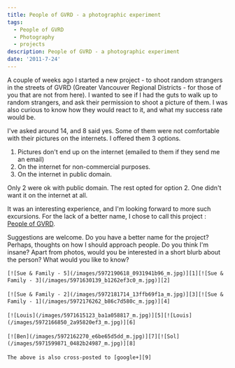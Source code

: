 ```yaml
---
title: People of GVRD - a photographic experiment
tags:
  - People of GVRD
  - Photography
  - projects
description: People of GVRD - a photographic experiment
date: '2011-7-24'
---
```


A couple of weeks ago I started a new project - to shoot random strangers in the streets of GVRD (Greater Vancouver Regional Districts - for those of you that are not from here). I wanted to see if I had the guts to walk up to random strangers, and ask their permission to shoot a picture of them. I was also curious to know how they would react to it, and what my success rate would be.

I've asked around 14, and 8 said yes. Some of them were not comfortable with their pictures on the internets. I offered them 3 options.

1. Pictures don't end up on the internet (emailed to them if they send me an email)
2. On the internet for non-commercial purposes.
3. On the internet in public domain.

Only 2 were ok with public domain. The rest opted for option 2\. One didn't want it on the internet at all.

It was an interesting experience, and I'm looking forward to more such excursions. For the lack of a better name, I chose to call this project : [People of GVRD][0].

Suggestions are welcome. Do you have a better name for the project? Perhaps, thoughts on how I should approach people. Do you think I'm insane? Apart from photos, would you be interested in a short blurb about the person? What would you like to know?

    [![Sue & Family - 5](/images/5972190618_0931941b96_m.jpg)][1][![Sue & Family - 3](/images/5971630139_b1262ef3c0_m.jpg)][2]

    [![Sue & Family - 2](/images/5972181714_13ffb69f1a_m.jpg)][3][![Sue & Family - 1](/images/5972176262_b86c7d580c_m.jpg)][4]

    [![Louis](/images/5971615123_ba1a058817_m.jpg)][5][![Louis](/images/5972166850_2a95820ef3_m.jpg)][6]

    [![Ben](/images/5972162270_e6be65d5dd_m.jpg)][7][![Sol](/images/5971599871_0482b24987_m.jpg)][8]

    The above is also cross-posted to [google+][9]



[0]: http://blog.shiv.me/projects/people-of-gvrd/
[1]: http://www.flickr.com/photos/shvelmur/5972190618/ "Sue & Family - 5"
[2]: http://www.flickr.com/photos/shvelmur/5971630139/ "Sue & Family - 3"
[3]: http://www.flickr.com/photos/shvelmur/5972181714/ "Sue & Family - 2"
[4]: http://www.flickr.com/photos/shvelmur/5972176262/ "Sue & Family - 1"
[5]: http://www.flickr.com/photos/shvelmur/5971615123/ "Louis"
[6]: http://www.flickr.com/photos/shvelmur/5972166850/ "Louis"
[7]: http://www.flickr.com/photos/shvelmur/5972162270/ "Ben"
[8]: http://www.flickr.com/photos/shvelmur/5971599871/ "Sol"
[9]: https://plus.google.com/111413906991391429946/posts/JfykwgM54qM